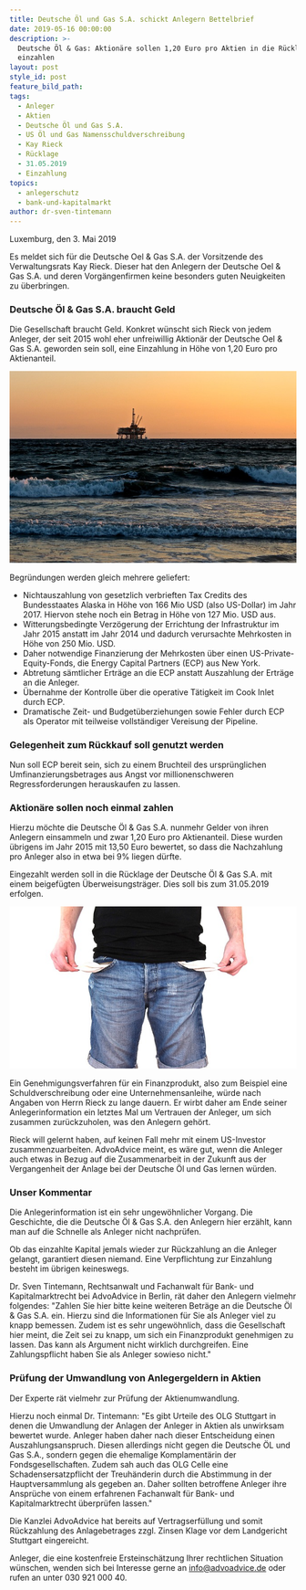 ```yaml
---
title: Deutsche Öl und Gas S.A. schickt Anlegern Bettelbrief
date: 2019-05-16 00:00:00
description: >-
  Deutsche Öl & Gas: Aktionäre sollen 1,20 Euro pro Aktien in die Rücklage
  einzahlen
layout: post
style_id: post
feature_bild_path:
tags:
  - Anleger
  - Aktien
  - Deutsche Öl und Gas S.A.
  - US Öl und Gas Namensschuldverschreibung
  - Kay Rieck
  - Rücklage
  - 31.05.2019
  - Einzahlung
topics:
  - anlegerschutz
  - bank-und-kapitalmarkt
author: dr-sven-tintemann
---
```


Luxemburg, den 3. Mai 2019

Es meldet sich f&uuml;r die Deutsche Oel & Gas S.A. der Vorsitzende des Verwaltungsrats Kay Rieck. Dieser hat den Anlegern der Deutsche Oel & Gas S.A. und deren Vorg&auml;ngenfirmen keine besonders guten Neuigkeiten zu &uuml;berbringen.

### Deutsche &Ouml;l & Gas S.A. braucht Geld

Die Gesellschaft braucht Geld. Konkret w&uuml;nscht sich Rieck von jedem Anleger, der seit 2015 wohl eher unfreiwillig Aktion&auml;r der Deutsche Oel & Gas S.A. geworden sein soll, eine Einzahlung in H&ouml;he von 1,20 Euro pro Aktienanteil.

![Bohrinsel - Foto Pixabay](/uploads/oil-rig-2191711-640.jpg "Sunset auf Bohrinsel?")

Begr&uuml;ndungen werden gleich mehrere geliefert:

* Nichtauszahlung von gesetzlich verbrieften Tax Credits des Bundesstaates Alaska in H&ouml;he von 166 Mio USD (also US-Dollar) im Jahr 2017. Hiervon stehe noch ein Betrag in H&ouml;he von 127 Mio. USD aus.
* Witterungsbedingte Verz&ouml;gerung der Errichtung der Infrastruktur im Jahr 2015 anstatt im Jahr 2014 und dadurch verursachte Mehrkosten in H&ouml;he von 250 Mio. USD.
* Daher notwendige Finanzierung der Mehrkosten &uuml;ber einen US-Private-Equity-Fonds, die Energy Capital Partners (ECP) aus New York.
* Abtretung s&auml;mtlicher Ertr&auml;ge an die ECP anstatt Auszahlung der Ertr&auml;ge an die Anleger.
* &Uuml;bernahme der Kontrolle &uuml;ber die operative T&auml;tigkeit im Cook Inlet durch ECP.
* Dramatische Zeit- und Budget&uuml;berziehungen sowie Fehler durch ECP als Operator mit teilweise vollst&auml;ndiger Vereisung der Pipeline.

### Gelegenheit zum R&uuml;ckkauf soll genutzt werden

Nun soll ECP bereit sein, sich zu einem Bruchteil des urspr&uuml;nglichen Umfinanzierungsbetrages aus Angst vor millionenschweren Regressforderungen herauskaufen zu lassen.

### Aktion&auml;re sollen noch einmal zahlen

Hierzu m&ouml;chte die Deutsche &Ouml;l & Gas S.A. nunmehr Gelder von ihren Anlegern einsammeln und zwar 1,20 Euro pro Aktienanteil. Diese wurden &uuml;brigens im Jahr 2015 mit 13,50 Euro bewertet, so dass die Nachzahlung pro Anleger also in etwa bei 9% liegen d&uuml;rfte.

Eingezahlt werden soll in die R&uuml;cklage der Deutsche &Ouml;l & Gas S.A. mit einem beigef&uuml;gten &Uuml;berweisungstr&auml;ger. Dies soll bis zum 31.05.2019 erfolgen.

![Taschen leer - Foto Pixabay](/uploads/no-money-2070384-640-6.jpg "DOGSA wirbt um Einzahlung in Rücklage")

Ein Genehmigungsverfahren f&uuml;r ein Finanzprodukt, also zum Beispiel eine Schuldverschreibung oder eine Unternehmensanleihe, w&uuml;rde nach Angaben von Herrn Rieck zu lange dauern. Er wirbt daher am Ende seiner Anlegerinformation ein letztes Mal um Vertrauen der Anleger, um sich zusammen zur&uuml;ckzuholen, was den Anlegern geh&ouml;rt.

Rieck will gelernt haben, auf keinen Fall mehr mit einem US-Investor zusammenzuarbeiten. AdvoAdvice meint, es w&auml;re gut, wenn die Anleger auch etwas in Bezug auf die Zusammenarbeit in der Zukunft aus der Vergangenheit der Anlage bei der Deutsche &Ouml;l und Gas lernen w&uuml;rden.

### Unser Kommentar

Die Anlegerinformation ist ein sehr ungew&ouml;hnlicher Vorgang. Die Geschichte, die die Deutsche &Ouml;l & Gas S.A. den Anlegern hier erz&auml;hlt, kann man auf die Schnelle als Anleger nicht nachpr&uuml;fen.

Ob das einzahlte Kapital jemals wieder zur R&uuml;ckzahlung an die Anleger gelangt, garantiert diesen niemand. Eine Verpflichtung zur Einzahlung besteht im &uuml;brigen keineswegs.

Dr. Sven Tintemann, Rechtsanwalt und Fachanwalt f&uuml;r Bank- und Kapitalmarktrecht bei AdvoAdvice in Berlin, r&auml;t daher den Anlegern vielmehr folgendes: "Zahlen Sie hier bitte keine weiteren Betr&auml;ge an die Deutsche &Ouml;l & Gas S.A. ein. Hierzu sind die Informationen f&uuml;r Sie als Anleger viel zu knapp bemessen. Zudem ist es sehr ungew&ouml;hnlich, dass die Gesellschaft hier meint, die Zeit sei zu knapp, um sich ein Finanzprodukt genehmigen zu lassen. Das kann als Argument nicht wirklich durchgreifen. Eine Zahlungspflicht haben Sie als Anleger sowieso nicht."

### Pr&uuml;fung der Umwandlung von Anlegergeldern in Aktien

Der Experte r&auml;t vielmehr zur Pr&uuml;fung der Aktienumwandlung.

Hierzu noch einmal Dr. Tintemann: "Es gibt Urteile des OLG Stuttgart in denen die Umwandlung der Anlagen der Anleger in Aktien als unwirksam bewertet wurde. Anleger haben daher nach dieser Entscheidung einen Auszahlungsanspruch. Diesen allerdings nicht gegen die Deutsche &Ouml;L und Gas S.A., sondern gegen die ehemalige Komplament&auml;rin der Fondsgesellschaften. Zudem sah auch das OLG Celle eine Schadensersatzpflicht der Treuh&auml;nderin durch die Abstimmung in der Hauptversammlung als gegeben an. Daher sollten betroffene Anleger ihre Anspr&uuml;che von einem erfahrenen Fachanwalt f&uuml;r Bank- und Kapitalmarktrecht &uuml;berpr&uuml;fen lassen."

Die Kanzlei AdvoAdvice hat bereits auf Vertragserf&uuml;llung und somit R&uuml;ckzahlung des Anlagebetrages zzgl. Zinsen Klage vor dem Landgericht Stuttgart eingereicht.

Anleger, die eine kostenfreie Ersteinsch&auml;tzung Ihrer rechtlichen Situation w&uuml;nschen, wenden sich bei Interesse gerne an info@advoadvice.de oder rufen an unter 030 921 000 40.
